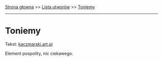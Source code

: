 [Strona głowna](../index.md) >> [Lista utworów](../list.md) >> [Toniemy](596.md)

---

# Toniemy

Tekst: [kaczmarski.art.pl](https://www.kaczmarski.art.pl/tworczosc/wiersze/toniemy/)

Element pospolity, nic ciekawego.